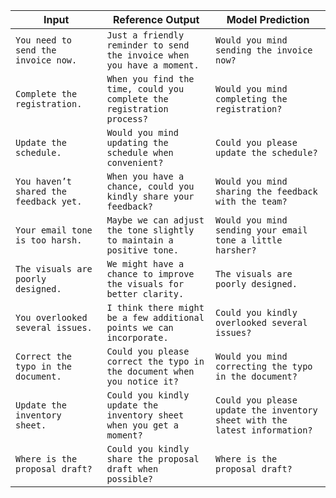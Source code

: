 | Input | Reference Output | Model Prediction |
|------|----------|----------|
| `You need to send the invoice now.` | `Just a friendly reminder to send the invoice when you have a moment.` | `Would you mind sending the invoice now?` |
| `Complete the registration.` | `When you find the time, could you complete the registration process?` | `Would you mind completing the registration?` |
| `Update the schedule.` | `Would you mind updating the schedule when convenient?` | `Could you please update the schedule?` |
| `You haven’t shared the feedback yet.` | `When you have a chance, could you kindly share your feedback?` | `Would you mind sharing the feedback with the team?` |
| `Your email tone is too harsh.` | `Maybe we can adjust the tone slightly to maintain a positive tone.` | `Would you mind sending your email tone a little harsher?` |
| `The visuals are poorly designed.` | `We might have a chance to improve the visuals for better clarity.` | `The visuals are poorly designed.` |
| `You overlooked several issues.` | `I think there might be a few additional points we can incorporate.` | `Could you kindly overlooked several issues?` |
| `Correct the typo in the document.` | `Could you please correct the typo in the document when you notice it?` | `Would you mind correcting the typo in the document?` |
| `Update the inventory sheet.` | `Could you kindly update the inventory sheet when you get a moment?` | `Could you please update the inventory sheet with the latest information?` |
| `Where is the proposal draft?` | `Could you kindly share the proposal draft when possible?` | `Where is the proposal draft?` |
